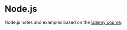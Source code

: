 # Node.js
Node.js notes and examples based on the [Udemy course](https://www.udemy.com/the-complete-nodejs-developer-course-2/). 
